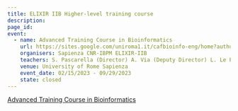 ```yaml
---
title: ELIXIR IIB Higher-level training course
description: 
page_id: 
event:
  - name: Advanced Training Course in Bioinformatics
    url: https://sites.google.com/uniroma1.it/cafbioinfo-eng/home?authuser=0
    organisers: Sapienza CNR-IBPM ELIXIR-IIB
    teachers: S. Pascarella (Director) A. Via (Deputy Director) L. Le Pera (scient. comm.)
    venue: University of Rome Sapienza
    event_date: 02/15/2023 - 09/29/2023
    state: closed
---
```


[Advanced Training Course in Bioinformatics](https://sites.google.com/uniroma1.it/cafbioinfo-eng/home?authuser=0)


<br>
